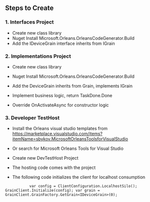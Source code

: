 ## Steps to Create

### 1.  Interfaces Project 

-  Create new class library
-  Nuget Install Microsoft.Orleans.OrleansCodeGenerator.Build
-  Add the IDeviceGrain interface inherits from IGrain

### 2. Implementations Project

-  Create new class library
-  Nuget Install Microsoft.Orleans.OrleansCodeGenerator.Build
-  Add the DeviceGrain inherits from Grain, implements IGrain
 
- Implement business logic, return TaskDone.Done
- Override OnActivateAsync for constructor logic

### 3. Developer TestHost

- Install the Orleans visual studio templates from https://marketplace.visualstudio.com/items?itemName=sbykov.MicrosoftOrleansToolsforVisualStudio
- Or search for Microsoft Orleans Tools for Visual Studio 

- Create new DevTestHost Project
- The hosting code comes with the project

- The following code initializes the client for localhost consumption

`           
            var config = ClientConfiguration.LocalhostSilo();
            GrainClient.Initialize(config);
            var grain = GrainClient.GrainFactory.GetGrain<IDeviceGrain>(0);
`
